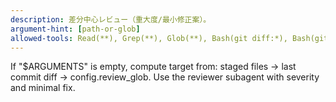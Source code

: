 ```yaml
---
description: 差分中心レビュー（重大度/最小修正案）。
argument-hint: [path-or-glob]
allowed-tools: Read(**), Grep(**), Glob(**), Bash(git diff:*), Bash(git show:*), Bash(git status:*)
---
```

If "$ARGUMENTS" is empty, compute target from: staged files → last commit diff → config.review_glob.
Use the reviewer subagent with severity and minimal fix.